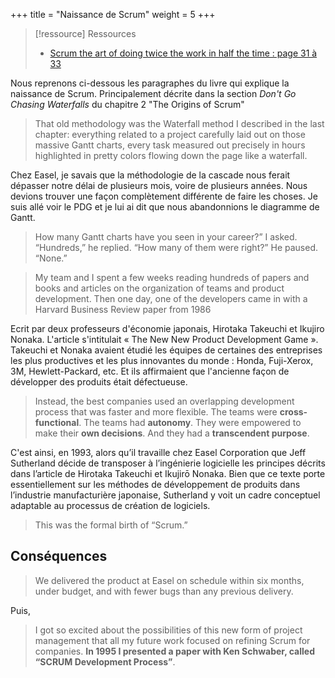 +++
title = "Naissance de Scrum"
weight = 5
+++

> [!ressource] Ressources
> - [Scrum the art of doing twice the work in half the time : page 31 à 33]()

Nous reprenons ci-dessous les paragraphes du livre qui explique la naissance de Scrum. Principalement décrite dans la section *Don't Go Chasing Waterfalls* du chapitre 2 "The Origins of Scrum"

> That old methodology was the Waterfall method I described in the last chapter: everything related to a project carefully laid out on those massive Gantt charts, every task measured out precisely in hours highlighted in pretty colors flowing down the page like a waterfall. 

Chez Easel, je savais que la méthodologie de la cascade nous ferait dépasser notre délai de plusieurs mois, voire de plusieurs années. Nous devions trouver une façon complètement différente de faire les choses. Je suis allé voir le PDG et je lui ai dit que nous abandonnions le diagramme de Gantt.

> How many Gantt charts have you seen in your career?” I asked.
> “Hundreds,” he replied.
> “How many of them were right?”
> He paused. “None.”

> My team and I spent a few weeks reading hundreds of papers and books and articles on the organization of teams and product development. Then one day, one of the developers came in with a Harvard Business Review paper from 1986

Ecrit par deux professeurs d'économie japonais, Hirotaka Takeuchi et Ikujiro Nonaka. L'article s'intitulait « The New New Product Development Game ». Takeuchi et Nonaka avaient étudié les équipes de certaines des entreprises les plus productives et les plus innovantes du monde : Honda, Fuji-Xerox, 3M, Hewlett-Packard, etc. Et ils affirmaient que l'ancienne façon de développer des produits était défectueuse.

> Instead, the best companies used an overlapping development process that was faster and more flexible. The teams were **cross-functional**. The teams had **autonomy**. They were empowered to make their **own decisions**. And they had a **transcendent purpose**.

C'est ainsi, en 1993, alors qu’il travaille chez Easel Corporation que Jeff Sutherland décide de transposer à l’ingénierie logicielle les principes décrits dans l’article de Hirotaka Takeuchi et Ikujirō Nonaka. Bien que ce texte porte essentiellement sur les méthodes de développement de produits dans l’industrie manufacturière japonaise, Sutherland y voit un cadre conceptuel adaptable au processus de création de logiciels. 

> This was the formal birth of “Scrum.”

## Conséquences
> We delivered the product at Easel on schedule within six months, under budget, and with fewer bugs than any previous delivery.

Puis,

> I got so excited about the possibilities of this new form of project management that all my future work focused on refining Scrum for companies. **In 1995 I presented a paper with Ken Schwaber, called “SCRUM Development Process”**.
